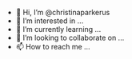 - 👋 Hi, I’m @christinaparkerus
- 👀 I’m interested in ...
- 🌱 I’m currently learning ...
- 💞️ I’m looking to collaborate on ...
- 📫 How to reach me ...

<!---
christinaparkerus/christinaparkerus is a ✨ special ✨ repository because its `README.md` (this file) appears on your GitHub profile.
You can click the Preview link to take a look at your changes.
--->
